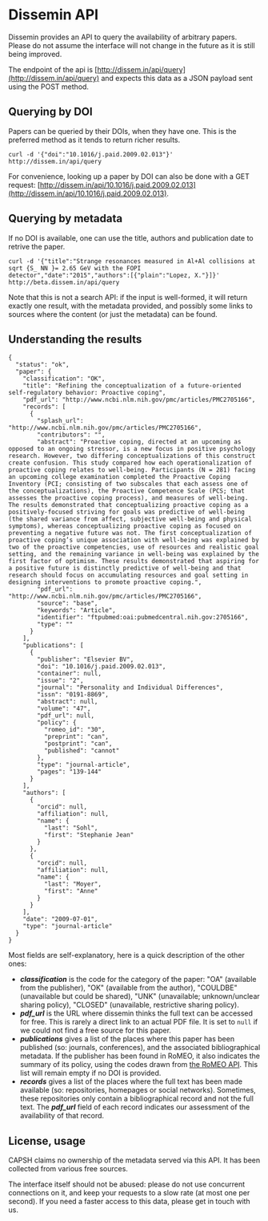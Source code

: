 Dissemin API
============

Dissemin provides an API to query the availability of arbitrary papers.
Please do not assume the interface will not change in the future as it
is still being improved.

The endpoint of the api is [http://dissem.in/api/query](http://dissem.in/api/query)
and expects this data as a JSON payload sent using the POST method.

Querying by DOI
---------------

Papers can be queried by their DOIs, when they have one.
This is the preferred method as it tends to return richer results.

```curl -d '{"doi":"10.1016/j.paid.2009.02.013"}' http://dissem.in/api/query```

For convenience, looking up a paper by DOI can also be done with a GET request:
[http://dissem.in/api/10.1016/j.paid.2009.02.013](http://dissem.in/api/10.1016/j.paid.2009.02.013).

Querying by metadata
--------------------

If no DOI is available, one can use the title, authors and publication date to
retrive the paper.

```
curl -d '{"title":"Strange resonances measured in Al+Al collisions at sqrt {S_ NN }= 2.65 GeV with the FOPI detector","date":"2015","authors":[{"plain":"Lopez, X."}]}' http://beta.dissem.in/api/query
```

Note that this is not a search API: if the input is well-formed, 
it will return exactly one result, with the metadata provided, and possibly
some links to sources where the content (or just the metadata) can be found.


Understanding the results
-------------------------


```    
{
  "status": "ok",
  "paper": {
    "classification": "OK",
    "title": "Refining the conceptualization of a future-oriented self-regulatory behavior: Proactive coping",
    "pdf_url": "http://www.ncbi.nlm.nih.gov/pmc/articles/PMC2705166",
    "records": [
      {
        "splash_url": "http://www.ncbi.nlm.nih.gov/pmc/articles/PMC2705166",
        "contributors": "",
        "abstract": "Proactive coping, directed at an upcoming as opposed to an ongoing stressor, is a new focus in positive psychology research. However, two differing conceptualizations of this construct create confusion. This study compared how each operationalization of proactive coping relates to well-being. Participants (N = 281) facing an upcoming college examination completed the Proactive Coping Inventory (PCI; consisting of two subscales that each assess one of the conceptualizations), the Proactive Competence Scale (PCS; that assesses the proactive coping process), and measures of well-being. The results demonstrated that conceptualizing proactive coping as a positively-focused striving for goals was predictive of well-being (the shared variance from affect, subjective well-being and physical symptoms), whereas conceptualizing proactive coping as focused on preventing a negative future was not. The first conceptualization of proactive coping’s unique association with well-being was explained by two of the proactive competencies, use of resources and realistic goal setting, and the remaining variance in well-being was explained by the first factor of optimism. These results demonstrated that aspiring for a positive future is distinctly predictive of well-being and that research should focus on accumulating resources and goal setting in designing interventions to promote proactive coping.",
        "pdf_url": "http://www.ncbi.nlm.nih.gov/pmc/articles/PMC2705166",
        "source": "base",
        "keywords": "Article",
        "identifier": "ftpubmed:oai:pubmedcentral.nih.gov:2705166",
        "type": ""
      }
    ],
    "publications": [
      {
        "publisher": "Elsevier BV",
        "doi": "10.1016/j.paid.2009.02.013",
        "container": null,
        "issue": "2",
        "journal": "Personality and Individual Differences",
        "issn": "0191-8869",
        "abstract": null,
        "volume": "47",
        "pdf_url": null,
        "policy": {
          "romeo_id": "30",
          "preprint": "can",
          "postprint": "can",
          "published": "cannot"
        },
        "type": "journal-article",
        "pages": "139-144"
      }
    ],
    "authors": [
      {
        "orcid": null,
        "affiliation": null,
        "name": {
          "last": "Sohl",
          "first": "Stephanie Jean"
        }
      },
      {
        "orcid": null,
        "affiliation": null,
        "name": {
          "last": "Moyer",
          "first": "Anne"
        }
      }
    ],
    "date": "2009-07-01",
    "type": "journal-article"
  }
}
```


Most fields are self-explanatory, here is a quick description of the other ones:

 * ***classification*** is the code for the category of the paper: "OA" (available from the publisher), "OK" (available from the author), "COULDBE" (unavailable but could be shared), "UNK" (unavailable; unknown/unclear sharing policy), "CLOSED" (unavailable, restrictive sharing policy).
 * ***pdf\_url*** is the URL where dissemin thinks the full text can be accessed for free. This is rarely a direct link to an actual PDF file. It is set to `null` if we could not find a free source for this paper.
 * ***publications*** gives a list of the places where this paper has been published (so: journals, conferences), and the associated bibliographical metadata. If the publisher has been found in RoMEO, it also indicates the summary of its policy, using the codes drawn from [the RoMEO API](http://www.sherpa.ac.uk/romeo/api.html). This list will remain empty if no DOI is provided.
 * ***records*** gives a list of the places where the full text has been made available (so: repositories, homepages or social networks). Sometimes, these repositories only contain a bibliographical record and not the full text. The ***pdf_url*** field of each record indicates our assessment of the availability of that record.

License, usage
--------------

CAPSH claims no ownership of the metadata served via this API. It has been collected from various free sources.

The interface itself should not be abused: please do not use concurrent connections on it, and keep your requests to a slow rate (at most one per second).
If you need a faster access to this data, please get in touch with us.


